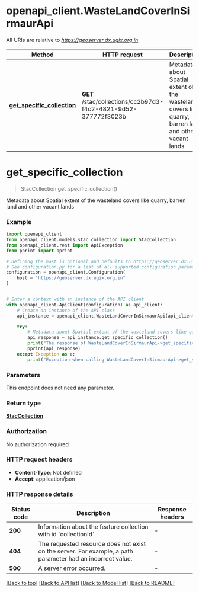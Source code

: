 # openapi_client.WasteLandCoverInSirmaurApi

All URIs are relative to *https://geoserver.dx.ugix.org.in*

Method | HTTP request | Description
------------- | ------------- | -------------
[**get_specific_collection**](WasteLandCoverInSirmaurApi.md#get_specific_collection) | **GET** /stac/collections/cc2b97d3-f4c2-4821-9d52-377772f3023b | Metadata about Spatial extent of the wasteland covers like quarry, barren land and other vacant lands


# **get_specific_collection**
> StacCollection get_specific_collection()

Metadata about Spatial extent of the wasteland covers like quarry, barren land and other vacant lands

### Example


```python
import openapi_client
from openapi_client.models.stac_collection import StacCollection
from openapi_client.rest import ApiException
from pprint import pprint

# Defining the host is optional and defaults to https://geoserver.dx.ugix.org.in
# See configuration.py for a list of all supported configuration parameters.
configuration = openapi_client.Configuration(
    host = "https://geoserver.dx.ugix.org.in"
)


# Enter a context with an instance of the API client
with openapi_client.ApiClient(configuration) as api_client:
    # Create an instance of the API class
    api_instance = openapi_client.WasteLandCoverInSirmaurApi(api_client)

    try:
        # Metadata about Spatial extent of the wasteland covers like quarry, barren land and other vacant lands
        api_response = api_instance.get_specific_collection()
        print("The response of WasteLandCoverInSirmaurApi->get_specific_collection:\n")
        pprint(api_response)
    except Exception as e:
        print("Exception when calling WasteLandCoverInSirmaurApi->get_specific_collection: %s\n" % e)
```



### Parameters

This endpoint does not need any parameter.

### Return type

[**StacCollection**](StacCollection.md)

### Authorization

No authorization required

### HTTP request headers

 - **Content-Type**: Not defined
 - **Accept**: application/json

### HTTP response details

| Status code | Description | Response headers |
|-------------|-------------|------------------|
**200** | Information about the feature collection with id &#x60;collectionId&#x60;. |  -  |
**404** | The requested resource does not exist on the server. For example, a path parameter had an incorrect value. |  -  |
**500** | A server error occurred. |  -  |

[[Back to top]](#) [[Back to API list]](../README.md#documentation-for-api-endpoints) [[Back to Model list]](../README.md#documentation-for-models) [[Back to README]](../README.md)

